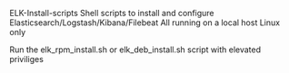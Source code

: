 ELK-Install-scripts
Shell scripts to install and configure Elasticsearch/Logstash/Kibana/Filebeat
All running on a local host
Linux only

Run the elk_rpm_install.sh or elk_deb_install.sh script with elevated priviliges
